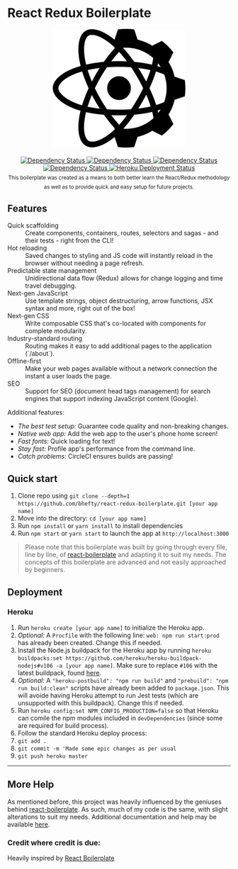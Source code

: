 # React Redux Boilerplate
<div align='center'>
  <img src='https://raw.githubusercontent.com/bhefty/brand/master/assets/react_boilerplate_logo.png' alt='React Redux Boilerplate logo' />
</div>

<br />

<div align='center'>
<!-- Build status -->
<a href='https://circleci.com/gh/bhefty/react-redux-boilerplate' target='_blank'>
  <img src='https://circleci.com/gh/bhefty/react-redux-boilerplate.svg?style=shield' alt='Dependency Status' />
</a>
<!-- Test coverage -->
<a href='https://coveralls.io/github/bhefty/react-redux-boilerplate?branch=master' target='_blank'>
  <img src='https://coveralls.io/repos/github/bhefty/react-redux-boilerplate/badge.svg?branch=master' alt='Dependency Status' />
</a>
<!-- depedency status -->
<a href='https://david-dm.org/bhefty/react-redux-boilerplate' target='_blank'>
  <img src='https://david-dm.org/bhefty/react-redux-boilerplate/status.svg' alt='Dependency Status' />
</a>
<!-- devDepedency status -->
<a href='https://david-dm.org/bhefty/react-redux-boilerplate?type=dev' target='_blank'>
  <img src='https://david-dm.org/bhefty/react-redux-boilerplate/dev-status.svg' alt='Dependency Status' />
</a>
<!-- Heroku Deployment status -->
<a href='http://bhefty-boilerplate.herokuapp.com' target='_blank'>
  <img src='http://heroku-badge.herokuapp.com/?app=bhefty-boilerplate&style=flat&svg=1' alt='Heroku Deployment Status' />
</a>
</div>

<div align='center'>
  <sub>This boilerplate was created as a means to both better learn the React/Redux methodology as well as to provide
  quick and easy setup for future projects.</sub>
</div>

## Features


<dl>
  <dt>Quick scaffolding</dt>
  <dd>Create components, containers, routes, selectors and sagas - and their tests - right from the CLI!</dd>

  <dt>Hot reloading</dt>
  <dd>Saved changes to styling and JS code will instantly reload in the browser without needing a page refresh.</dd>

  <dt>Predictable state management</dt>
  <dd>Unidirectional data flow (Redux) allows for change logging and time travel debugging.</dd>

  <dt>Next-gen JavaScript</dt>
  <dd>Use template strings, object destructuring, arrow functions, JSX syntax and more, right out of the box!</dd>

  <dt>Next-gen CSS</dt>
  <dd>Write composable CSS that's co-located with components for complete modularity.</dd>

  <dt>Industry-standard routing</dt>
  <dd>Routing makes it easy to add additional pages to the application (`/about`).</dd>

  <dt>Offline-first</dt>
  <dd>Make your web pages available without a network connection the instant a user loads the page.</dd>

  <dt>SEO</dt>
  <dd>Support for SEO (document head tags management) for search engines that support indexing JavaScript content (Google).</dd>
</dl>

Additional features:
  - *The best test setup:* Guarantee code quality and non-breaking changes.
  - *Native web app:* Add the web app to the user's phone home screen!
  - *Fast fonts:* Quick loading for text!
  - *Stay fast:* Profile app's performance from the command line.
  - *Catch problems:* CircleCI ensures builds are passing!

## Quick start

1. Clone repo using `git clone --depth=1 https://github.com/bhefty/react-redux-boilerplate.git [your app name]`
2. Move into the directory: `cd [your app name]`
3. Run `npm install` or `yarn install` to install dependencies
4. Run `npm start` or `yarn start` to launch the app at `http://localhost:3000`

> Please note that this boilerplate was built by going through every file, line by line, of <a href='https://github.com/react-boilerplate/react-boilerplate'>react-boilerplate</a>
and adapting it to suit my needs. The concepts of this boilerplate are advanced and not easily approached by beginners.


## Deployment

### Heroku

1. Run `heroku create [your app name]` to initialize the Heroku app.
2. *Optional:* A `Procfile` with the following line: `web: npm run start:prod` has already been created. Change this if needed.
3. Install the Node.js buildpack for the Heroku app by running `heroku buildpacks:set https://github.com/heroku/heroku-buildpack-nodejs#v106 -a [your app name]`.
Make sure to replace `#106` with the latest buildpack, found <a href='https://github.com/heroku/heroku-buildpack-nodejs/releases'>here</a>.
4. *Optional:* A `"heroku-postbuild": "npm run build"` and `"prebuild": "npm run build:clean"` scripts have already been added to `package.json`. This will avoide having Heroku attempt
to run Jest tests (which are unsupported with this buildpack). Change this if needed.
5. Run `heroku config:set NPM_CONFIG_PRODUCTION=false` so that Heroku can comile the npm modules included in `devDependencies` (since some are required for build process).
6. Follow the standard Heroku deploy process:
  1. `git add .`
  2. `git commit -m 'Made some epic changes as per usual`
  3. `git push heroku master`

<hr />

## More Help

As mentioned before, this project was heavily influenced by the geniuses behind <a href='https://github.com/react-boilerplate/react-boilerplate'>react-boilerplate</a>.
As such, much of my code is the same, with slight alterations to suit my needs. Additional documentation and help may be available <a href='https://github.com/react-boilerplate/react-boilerplate/tree/master/docs'>here</a>.

### Credit where credit is due:
Heavily inspired by <a href='https://github.com/react-boilerplate/react-boilerplate'>React Boilerplate</a>